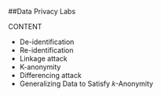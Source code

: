 ##Data Privacy Labs

CONTENT
- De-identification
- Re-identification 
- Linkage attack
- K-anonymity
- Differencing attack
- Generalizing Data to Satisfy 𝑘-Anonymity
